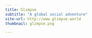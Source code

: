```yaml
---
title: Glimpse
subtitle: "A global social adventure"
site-url: http://www.glimpse.world
thumbnail: glimpse.png

---
```

